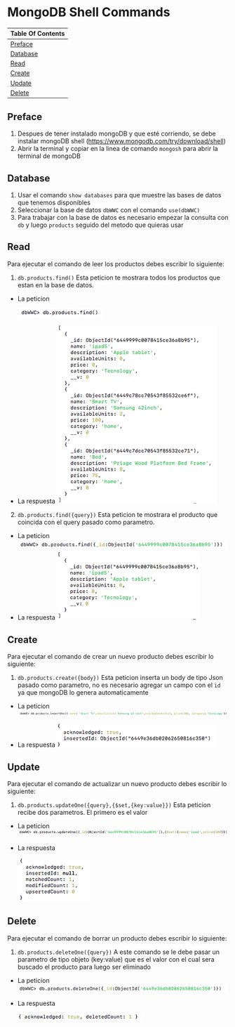 # MongoDB Shell Commands

Table Of Contents | 
---|
[Preface](#preface)| 
[Database](#databases)| 
[Read](#read)|
[Create](#create)|
[Update](#update)|
[Delete](#delete)|
 

## Preface

1. Despues de tener instalado mongoDB y que esté corriendo, se debe instalar mongoDB shell (https://www.mongodb.com/try/download/shell)
2. Abrir la terminal y copiar en la linea de comando `mongosh` para abrir la terminal de mongoDB

## Database

1. Usar el comando `show databases` para que muestre las bases de datos que tenemos disponibles
2. Seleccionar la base de datos `dbWWC` con el comando `use(dbWWC)` 
3. Para trabajar con la base de datos es necesario empezar la consulta con `db` y luego `products` seguido del metodo que quieras usar

## Read
Para ejecutar el comando de leer los productos debes escribir lo siguiente:
1. `db.products.find()` Esta peticion te mostrara todos los productos que estan en la base de datos.
- La peticion 

    ![findAllProducts](img/RQ-find.png)
- La respuesta
![showAllProducts](img/RQ-find%202.png)

2. `db.products.find({query})` Esta peticion te mostrara el producto que coincida con el query pasado como parametro.

- La peticion 
![findProductId](/img/RQ-findId.png)
- La respuesta
![showProductId](/img/RQ-findId%202.png)

## Create
Para ejecutar el comando de crear un nuevo producto debes escribir lo siguiente:
1. `db.products.create({body})` Esta peticion inserta un body de tipo Json pasado como parametro, no es necesario agregar un campo con el `id` ya que mongoDB lo genera automaticamente

- La peticion
![createProduct](/img/RQ-create.png)

- La respuesta
![createProduct](/img/RQ-create%202.png)


## Update
Para ejecutar el comando de actualizar un nuevo producto debes escribir lo siguiente:
1. `db.products.updateOne({query},{$set,{key:value}})` Esta peticion recibe dos parametros. El primero es el valor 
- La peticion
![updateProduct](/img/RQ-update.png)

- La respuesta

    ![showUpdate](/img/RQ-update%202.png)


## Delete
Para ejecutar el comando de borrar un producto debes escribir lo siguiente:
1. `db.products.deleteOne({query})` A este comando se le debe pasar un parametro de tipo objeto (key:value) que es el valor con el cual sera buscado el producto para luego ser eliminado 
- La peticion
![deleteProduct](/img/QR-delete.png)

- La respuesta

    ![deleteProduct](/img/QR-delete%202.png)